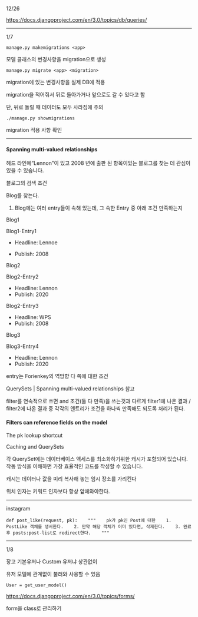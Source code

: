 12/26

https://docs.djangoproject.com/en/3.0/topics/db/queries/



---

1/7

`manage.py makemigrations <app>`

모델 클래스의 변경사항을 migration으로 생성



`manage.py migrate <app> <migration>`

migration에 있는 변경사항을 실제 DB에 적용

migration을 적어줘서 뒤로 돌아가거나 앞으로도 갈 수 있다고 함

단, 뒤로 돌릴 때 데이터도 모두 사라짐에 주의 



`./manage.py showmigrations`

migration 적용 사항 확인



---

#### Spanning multi-valued relationships



헤드 라인에“Lennon”이 있고 2008 년에 출판 된 항목이있는 블로그를 찾는 데 관심이있을 수 있습니다.

블로그의 검색 조건

Blog를 찾는다.

1. Blog에는 여러 entry들이 속해 있는데, 그 속한 Entry 중 아래 조건 만족하는지



Blog1

Blog1-Entry1

- Headline: Lennoe

- Publish: 2008

  

Blog2

Blog2-Entry2

- Headline: Lennon
- Publish: 2020



Blog2-Entry3

- Headline: WPS
- Publish: 2008



Blog3

Blog3-Entry4

- Headline: Lennon
- Publish: 2020



entry는 Forienkey의 역방향 다 쪽에 대한 조건

QuerySets | Spanning multi-valued relationships 참고



filter를 연속적으로 쓰면 and 조건(둘 다 만족)을 쓰는것과 다르게 filter1에 나온 결과 / filter2에 나온 결과 중 각각의 엔트리가 조건을 하나씩 만족해도 되도록 처리가 된다.



#### Filters can reference fields on the model

The pk lookup shortcut

Caching and QuerySets

각 QuerySet에는 데이터베이스 액세스를 최소화하기위한 캐시가 포함되어 있습니다. 작동 방식을 이해하면 가장 효율적인 코드를 작성할 수 있습니다.



캐시는 데이터나 값을 미리 복사해 놓는 임시 장소를 가리킨다



위치 인자는 키워드 인자보다 항상 앞에와야한다.



---

instagram



```
def post_like(request, pk):    """    pk가 pk인 Post에 대한    1. PostLike 객체를 생서한다.    2. 만약 해당 객체가 이미 있다면, 삭제한다.    3. 완료 후 posts:post-list로 redirect한다.    """
```



---

1/8

장고 기본유저나 Custom 유저냐 상관없이

유저 모델에 관계없이 불러와 사용할 수 있음

```
User = get_user_model()
```



https://docs.djangoproject.com/en/3.0/topics/forms/

form을 class로 관리하기

